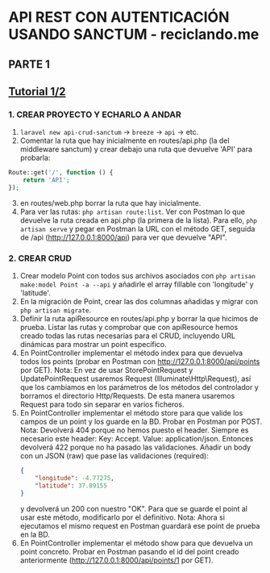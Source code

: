 # API REST CON AUTENTICACIÓN USANDO SANCTUM - reciclando.me

## PARTE 1
[Tutorial 1/2](https://www.youtube.com/watch?v=LmMJB3STuU4)
---
### 1.  CREAR PROYECTO Y ECHARLO A ANDAR
1. `laravel new api-crud-sanctum` -> `breeze` -> `api` -> etc.
2. Comentar la ruta que hay inicialmente en routes/api.php (la del middleware sanctum) y crear debajo una ruta que devuelve 'API' para probarla:
```php
Route::get('/', function () {
    return 'API';
});
```
3. en routes/web.php borrar la ruta que hay inicialmente.
4. Para ver las rutas: `php artisan route:list`. Ver con Postman lo que devuelve la ruta creada en api.php (la primera de la lista). Para ello, `php artisan serve` y pegar en Postman la URL con el método GET, seguida de /api (http://127.0.0.1:8000/api) para ver que devuelve "API".

### 2. CREAR CRUD
1. Crear modelo Point con todos sus archivos asociados con `php artisan make:model Point -a --api` y añadirle el array fillable con 'longitude' y 'latitude'.
2. En la migración de Point, crear las dos columnas añadidas y migrar con `php artisan migrate`.
3. Definir la ruta apiResource en routes/api.php y borrar la que hicimos de prueba. Listar las rutas y comprobar que con apiResource hemos creado todas las rutas necesarias para el CRUD, incluyendo URL dinámicas para mostrar un point específico.
4. En PointController implementar el método index para que devuelva todos los points (probar en Postman con http://127.0.0.1:8000/api/points por GET).
    Nota: En vez de usar StorePointRequest y UpdatePointRequest usaremos Request (Illuminate\Http\Request), así que los cambiamos en los parámetros de los métodos del controlador y borramos el directorio Http/Requests. De esta manera usaremos Request para todo sin separar en varios ficheros.
5. En PointController implementar el método store para que valide los campos de un point y los guarde en la BD. Probar en Postman por POST.
    Nota: Devolverá 404 porque no hemos puesto el header. Siempre es necesario este header: Key: Accept. Value: application/json. Entonces devolverá 422 porque no ha pasado las validaciones. Añadir un body con un JSON (raw) que pase las validaciones (required):
    ```json
    {
        "longitude": -4.77275,
        "latitude": 37.89155
    }
    ```
     y devolverá un 200 con nuestro "OK".
Para que se guarde el point al usar este método, modificarlo por el definitivo.
    Nota: Ahora si ejecutamos el mismo request en Postman guardará ese point de prueba en la BD.
6. En PointController implementar el método show para que devuelva un point concreto. Probar en Postman pasando el id del point creado anteriormente (http://127.0.0.1:8000/api/points/1 por GET).
